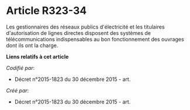 # Article R323-34

Les gestionnaires des réseaux publics d'électricité et les titulaires d'autorisation de lignes directes disposent des
systèmes de télécommunications indispensables au bon fonctionnement des ouvrages dont ils ont la charge.

**Liens relatifs à cet article**

_Codifié par_:

  - Décret n°2015-1823 du 30 décembre 2015 - art.

_Créé par_:

  - Décret n°2015-1823 du 30 décembre 2015 - art.
